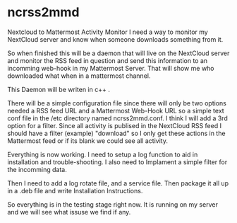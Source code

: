 # ncrss2mmd
Nextcloud to Mattermost Activity Monitor
I need a way to monitor my NextCloud server and know
when someone downloads something from it.

So when finished this will be a daemon that will live on the 
NextCloud server and monitor the RSS feed in question
and send this information to an incomming web-hook in
my Mattermost Server. That will show me who downloaded what
when in a mattermost channel.

This Daemon will be writen in c++ .

There will be a simple configuration file since there will
only be two options needed a RSS feed URL and a Mattermost 
Web-Hook URL so a simple text conf file in the /etc directory
named ncrss2mmd.conf. I think I will add a 3rd option for a 
filter. Since all activity is publised in the NextCloud RSS 
feed I should have a filter (example) "download" so I only 
get these actions in the Mattermost feed or if its blank 
we could see all activity.

Everything is now working. I need to setup a log function 
to aid in installation and trouble-shooting. I also need to 
Implament a simple filter for the incomming data.

Then I need to add a log rotate file, and a service file.
Then package it all up in a .deb file and write Installation
Instructions.

So everything is in the testing stage right now. It is running on
my server and we will see what issuse we find if any.




